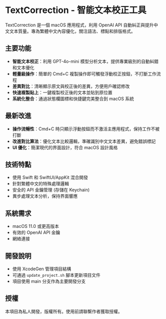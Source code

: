 # TextCorrection - 智能文本校正工具

TextCorrection 是一個 macOS 應用程式，利用 OpenAI API 自動糾正與提升中文文本質量。專為繁體中文內容優化，關注語法、標點和排版格式。

## 主要功能

- **智能文本校正**：利用 GPT-4o-mini 模型分析文本，提供專業級別的自動糾錯和文本優化
- **輕量級操作**：簡單的 Cmd+C 複製操作即可觸發浮動校正按鈕，不打斷工作流程
- **差異對比**：清晰顯示原文與校正後的差異，方便用戶確認修改
- **快速複製貼上**：一鍵複製校正後的文本並貼到原位置
- **系統化整合**：通過狀態欄圖標和快捷鍵完美整合到 macOS 系統

## 最新改進

- **操作流暢性**：Cmd+C 時只顯示浮動按鈕而不激活主應用程式，保持工作不被打斷
- **改進對比算法**：優化文本比較邏輯，準確識別中文文本差異，避免錯誤標記
- **UI 優化**：簡潔現代的界面設計，符合 macOS 設計風格

## 技術特點

- 使用 Swift 和 SwiftUI/AppKit 混合開發
- 針對繁體中文的特殊處理邏輯
- 安全的 API 金鑰管理 (存儲在 Keychain)
- 異步處理文本分析，保持界面響應

## 系統需求

- macOS 11.0 或更高版本
- 有效的 OpenAI API 金鑰
- 網絡連接

## 開發說明

- 使用 XcodeGen 管理項目結構
- 可通過 `update_project.sh` 腳本更新項目文件
- 項目使用 main 分支作為主要開發分支

## 授權

本項目為私人開發，版權所有。使用前請聯繫作者獲取授權。 